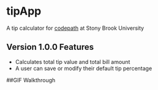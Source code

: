 # tipApp
A tip calculator for [codepath](www.codepath.com) at Stony Brook University


## Version 1.0.0 Features

* Calculates total tip value and total bill amount
* A user can save or modify their default tip percentage



##GIF Walkthrough
